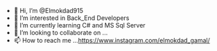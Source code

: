- 👋 Hi, I’m @Elmokdad915
- 👀 I’m interested in Back_End Developers
- 🌱 I’m currently learning C# and MS Sql Server
- 💞️ I’m looking to collaborate on ...
- 📫 How to reach me ...https://www.instagram.com/elmokdad_gamal/

<!---
Elmokdad915/Elmokdad915 is a ✨ special ✨ repository because its `README.md` (this file) appears on your GitHub profile.
You can click the Preview link to take a look at your changes.
--->
